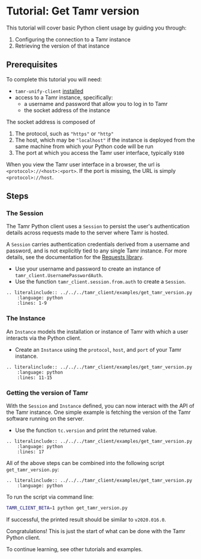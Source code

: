 # Tutorial: Get Tamr version
This tutorial will cover basic Python client usage by guiding you through:
1. Configuring the connection to a Tamr instance
2. Retrieving the version of that instance

## Prerequisites
To complete this tutorial you will need:
- `tamr-unify-client` [installed](../../user-guide/installation)
- access to a Tamr instance, specifically:
  - a username and password that allow you to log in to Tamr
  - the socket address of the instance

The socket address is composed of
1. The protocol, such as `"https"` or `"http"`
2. The host, which may be `"localhost"` if the instance is deployed from the same machine from which your Python code will be run
3. The port at which you access the Tamr user interface, typically `9100`

When you view the Tamr user interface in a browser, the url is `<protocol>://<host>:<port>`. If the port is missing, the URL is simply `<protocol>://host`.

## Steps
### The Session
The Tamr Python client uses a `Session` to persist the user's authentication details across requests made to the server where Tamr is hosted.

A `Session` carries authentication credentials derived from a username and password, and is not explicitly tied to any single Tamr instance. For more details, see the documentation for the [Requests library](https://requests.readthedocs.io/en/master/user/advanced/#session-objects).

 - Use your username and password to create an instance of `tamr_client.UsernamePasswordAuth`.
 - Use the function `tamr_client.session.from.auth` to create a `Session`.
```eval_rst
.. literalinclude:: ../../../tamr_client/examples/get_tamr_version.py
    :language: python
    :lines: 1-9
```
### The Instance
An `Instance` models the installation or instance of Tamr with which a user interacts via the Python client.

- Create an `Instance` using the `protocol`, `host`, and `port` of your Tamr instance.
```eval_rst
.. literalinclude:: ../../../tamr_client/examples/get_tamr_version.py
    :language: python
    :lines: 11-15
```
### Getting the version of Tamr
With the `Session` and `Instance` defined, you can now interact with the API of the Tamr instance.  One simple example is fetching the version of the Tamr software running on the server.

- Use the function `tc.version` and print the returned value.

```eval_rst
.. literalinclude:: ../../../tamr_client/examples/get_tamr_version.py
    :language: python
    :lines: 17
```

All of the above steps can be combined into the following script `get_tamr_version.py`:

```eval_rst
.. literalinclude:: ../../../tamr_client/examples/get_tamr_version.py
    :language: python
```
To run the script via command line:
```bash
TAMR_CLIENT_BETA=1 python get_tamr_version.py
```

If successful, the printed result should be similar to `v2020.016.0`.

Congratulations! This is just the start of what can be done with the Tamr Python client.

To continue learning, see other tutorials and examples.